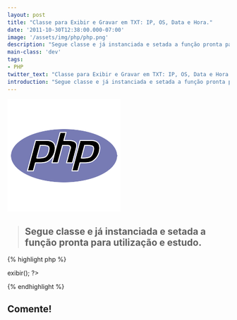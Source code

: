 ```yaml
---
layout: post
title: "Classe para Exibir e Gravar em TXT: IP, OS, Data e Hora."
date: '2011-10-30T12:38:00.000-07:00'
image: '/assets/img/php/php.png'
description: "Segue classe e já instanciada e setada a função pronta para utilização e estudo."
main-class: 'dev'
tags:
- PHP
twitter_text: "Classe para Exibir e Gravar em TXT: IP, OS, Data e Hora."
introduction: "Segue classe e já instanciada e setada a função pronta para utilização e estudo."
---
```


![Classe para Exibir e Gravar em TXT: IP, OS, Data e Hora](/assets/img/php/php.png "Classe para Exibir e Gravar em TXT: IP, OS, Data e Hora")

> ## Segue classe e já instanciada e setada a função pronta para utilização e estudo.

{% highlight php %}
<?php
 class Dados{
 
	 function exibir(){
	 
		 $ip = ($_SERVER['REMOTE_ADDR']);
		 $browser = ($_SERVER['HTTP_USER_AGENT']);
		 $data = date('d/m/Y H:i:s');
		 
		 //ARQUIVO TXT
		 $arquivo = "estatisticas.txt";
		 
		 echo 'Número IP: '.$ip.' ';
		 echo 'Navegador: ';
		 
		 if (strchr($browser, 'Firefox'))
		 {
		  	$nav = 'Firefox ';
		  }
		  elseif (strchr($browser, 'Chromium')){
		  	$nav = 'Chromium ';
		  }
		  	elseif (strchr($browser, 'Chrome')){
		  	$nav = 'Chrome ';
		  }
		  	elseif (strchr($browser, 'Opera')){
		  	$nav = 'Opera ';
		  }
		  	elseif (strchr($browser, 'Windows')){
		  	$nav = 'Internet Explorer ';
		  }else{
		  	$nav = 'Outro Navegador ';
		 }
		 echo $nav.'';
		 echo 'Sistema Operacional:  ';
		 if (strchr($browser, 'Linux')){
		 	$os = 'Linux ';
		 }
		 elseif (strchr($browser, 'Windows')){
		 	$os = 'Windows ';
		 }else{
		 	$os = 'Outro Sistema ';
		 }
		 
		 echo $os.'Data e Hora: '.$data;
		 
		 //PREPARA O CONTEÚDO A SER GRAVADO		 
		 $conteudo = "Ip: $ip\r\nSistema: $os\r\nNavegador: $nav\r\nData e Hora: $data\r\n\r\n";
		 
		 //TENTA ABRIR O ARQUIVO TXT
		 if (!$abrir = fopen($arquivo, "a")) {
		 	echo "Erro abrindo arquivo ($arquivo)";
		 	exit;
		 }
		 
		 //ESCREVE NO ARQUIVO TXT
		 if (!fwrite($abrir, $conteudo)){
		 	print "Erro escrevendo no arquivo ($arquivo)";
		 	exit;
		 }
		 
		 //FECHA O ARQUIVO
		 fclose($abrir);
		 
	 }//fim da função da exbir();
	 
}//fim da class Dados

 $mostrar = new Dados();
 $mostrar->exibir();
 
?>
{% endhighlight %}

## Comente!
